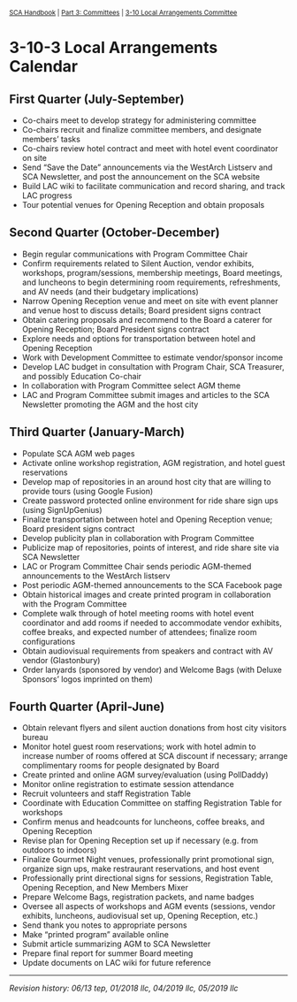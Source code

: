 <sup>[SCA Handbook](/sca-handbook/index.html) | [Part 3: Committees](../03_committees/index.html) | [3-10 Local Arrangements Committee](../03_committees/03-10_lac.html)</sup> 

# 3-10-3 Local Arrangements Calendar

## First Quarter (July-September)
- Co-chairs meet to develop strategy for administering committee
- Co-chairs recruit and finalize committee members, and designate members’ tasks
- Co-chairs review hotel contract and meet with hotel event coordinator on site
- Send “Save the Date” announcements via the WestArch Listserv and SCA Newsletter, and post the announcement on the SCA website
- Build LAC wiki to facilitate communication and record sharing, and track LAC progress
- Tour potential venues for Opening Reception and obtain proposals

## Second Quarter (October-December)
- Begin regular communications with Program Committee Chair	
- Confirm requirements related to Silent Auction, vendor exhibits, workshops, program/sessions, membership meetings, Board meetings, and luncheons to begin determining room requirements, refreshments, and AV needs (and their budgetary implications)
- Narrow Opening Reception venue and meet on site with event planner and venue host to discuss details; Board president signs contract
- Obtain catering proposals and recommend to the Board a caterer for Opening Reception; Board President signs contract
- Explore needs and options for transportation between hotel and Opening Reception
- Work with Development Committee to estimate vendor/sponsor income
- Develop LAC budget in consultation with Program Chair, SCA Treasurer, and possibly Education Co-chair	
- In collaboration with Program Committee select AGM theme
- LAC and Program Committee submit images and articles to the SCA Newsletter promoting the AGM and the host city

## Third Quarter (January-March)
- Populate SCA AGM web pages
- Activate online workshop registration, AGM registration, and hotel guest reservations
- Develop map of repositories in an around host city that are willing to provide tours (using Google Fusion)
- Create password protected online environment for ride share sign ups (using SignUpGenius)
- Finalize transportation between hotel and Opening Reception venue; Board president signs contract
- Develop publicity plan in collaboration with Program Committee
- Publicize map of repositories, points of interest, and ride share site via SCA Newsletter
- LAC or Program Committee Chair sends periodic AGM-themed announcements to the WestArch listserv
- Post periodic AGM-themed announcements to the SCA Facebook page
- Obtain historical images and create printed program in collaboration with the Program Committee
- Complete walk through of hotel meeting rooms with hotel event coordinator and add rooms if needed to accommodate vendor exhibits, coffee breaks, and expected number of attendees; finalize room configurations
- Obtain audiovisual requirements from speakers and contract with AV vendor (Glastonbury)
- Order lanyards (sponsored by vendor) and Welcome Bags (with Deluxe Sponsors’ logos imprinted on them)

## Fourth Quarter (April-June)
- Obtain relevant flyers and silent auction donations from host city visitors bureau
- Monitor hotel guest room reservations; work with hotel admin to increase number of rooms offered at SCA discount if necessary; arrange complimentary rooms for people designated by Board
- Create printed and online AGM survey/evaluation (using PollDaddy)
- Monitor online registration to estimate session attendance
- Recruit volunteers and staff Registration Table
- Coordinate with Education Committee on staffing Registration Table for workshops
- Confirm menus and headcounts for luncheons, coffee breaks, and Opening Reception
- Revise plan for Opening Reception set up if necessary (e.g. from outdoors to indoors)
- Finalize Gourmet Night venues, professionally print promotional sign, organize sign ups,      make restraurant reservations, and host event
- Professionally print directional signs for sessions, Registration Table, Opening Reception, and New Members Mixer
- Prepare Welcome Bags, registration packets, and name badges
- Oversee all aspects of workshops and AGM events (sessions, vendor exhibits, luncheons, audiovisual set up, Opening Reception, etc.)
- Send thank you notes to appropriate persons
- Make “printed program” available online
- Submit article summarizing AGM to SCA Newsletter
- Prepare final report for summer Board meeting
- Update documents on LAC wiki for future reference

***

_Revision history: 06/13 tep, 01/2018 llc, 04/2019 llc, 05/2019 llc_
